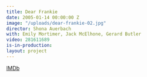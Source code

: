 ```yaml
---
title: Dear Frankie
date: 2005-01-14 00:00:00 Z
image: "/uploads/dear-frankie-02.jpg"
director: Shona Auerbach
with: Emily Mortimer, Jack McElhone, Gerard Butler
video: 281611689
is-in-production: 
layout: project
---
```


[IMDb](https://www.imdb.com/title/tt0377752/?ref_=nv_sr_srsg_0_tt_5_nm_3_q_dear%2520frankie)
